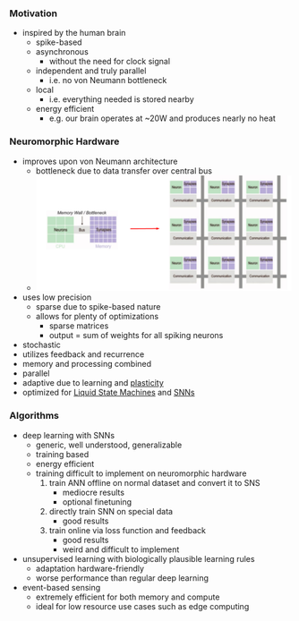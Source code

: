### Motivation
+ inspired by the human brain
	+ spike-based
	+ asynchronous 
		+ without the need for clock signal
	+ independent and truly parallel
		+ i.e. no von Neumann bottleneck 
	+ local 
		+ i.e. everything needed is stored nearby
	+ energy efficient 
		+ e.g. our brain operates at ~20W and produces nearly no heat
### Neuromorphic Hardware
+ improves upon von Neumann architecture
	+ bottleneck due to data transfer over central bus
	+ ![](../../../z_images/Pasted%20image%2020250618131132.png)
+ uses low precision
	+ sparse due to spike-based nature
	+ allows for plenty of optimizations
		+ sparse matrices
		+ output = sum of weights for all spiking neurons
+ stochastic
+ utilizes feedback and recurrence
+ memory and processing combined
+ parallel
+ adaptive due to learning and [plasticity](../Plasticity/Plasticity.md) 
+ optimized for [Liquid State Machines](Liquid%20State%20Machines.md) and [SNNs](Spiking%20Neural%20Networks.md)
### Algorithms
+ deep learning with SNNs
	+ generic, well understood, generalizable
	+ training based
	+ energy efficient
	+ training difficult to implement on neuromorphic hardware
		1. train ANN offline on normal dataset and convert it to SNS
			+ mediocre results
			+ optional finetuning
		2. directly train SNN on special data
			+ good results
		3. train online via loss function and feedback
			+ good results
			+ weird and difficult to implement
+ unsupervised learning with biologically plausible learning rules
	+ adaptation hardware-friendly
	+ worse performance than regular deep learning
+ event-based sensing
	+ extremely efficient for both memory and compute
	+ ideal for low resource use cases such as edge computing 


